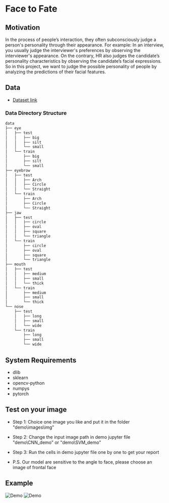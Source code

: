 # Face to Fate

## Motivation

In the process of people’s interaction, they often subconsciously judge a person's personality through their appearance. For example: In an interview, you usually judge the interviewer's preferences by observing the interviewer's appearance. On the contrary, HR also judges the candidate’s personality characteristics by observing the candidate’s facial expressions. So in this project, we want to judge the possible personality of people by analyzing the predictions of their facial features.

## Data

- [Dataset link](https://drive.google.com/file/d/1b6Vgn0fTQQKsvInQak4OLx8PpKtGl50M/view)

### Data Directory Structure
```bash
data
├── eye
│   ├── test
│   │   ├── big
│   │   ├── silt
│   │   └── small
│   └── train
│       ├── big
│       ├── silt
│       └── small
├── eyebrow
│   ├── test
│   │   ├── Arch
│   │   ├── Circle
│   │   └── Straight
│   └── train
│       ├── Arch
│       ├── Circle
│       └── Straight
├── jaw
│   ├── test
│   │   ├── circle
│   │   ├── oval
│   │   ├── square
│   │   └── triangle
│   └── train
│       ├── circle
│       ├── oval
│       ├── square
│       └── triangle
├── mouth
│   ├── test
│   │   ├── medium
│   │   ├── small
│   │   └── thick
│   └── train
│       ├── medium
│       ├── small
│       └── thick
└── nose
    ├── test
    │   ├── long
    │   ├── small
    │   └── wide
    └── train
        ├── long
        ├── small
        └── wide

```

## System Requirements

- dlib
- sklearn
- opencv-python
- numpys
- pytorch

## Test on your image

- Step 1: Choice one image you like and put it in the folder "demo\images\img"
- Step 2: Change the input image path in demo jupyter file "demo\CNN_demo" or "demo\SVM_demo"
- Step 3: Run the cells in demo jupyter file one by one to get your report

- P.S. Our model are sensitive to the angle to face, please choose an image of frontal face

## Example

![Demo](picture/example.png)
![Demo](picture/example2.JPG)
	
